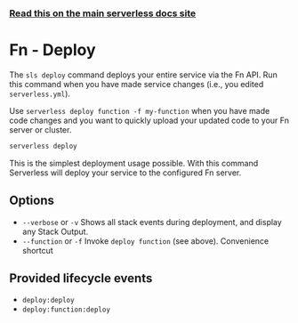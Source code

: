 <!--
title: Serverless Framework Commands - Fn - Deploy
menuText: deploy
menuOrder: 2
description: Deploy your service to the specified provider
layout: Doc
-->

<!-- DOCS-SITE-LINK:START automatically generated  -->
### [Read this on the main serverless docs site](https://www.serverless.com/framework/docs/providers/fn/cli-reference/deploy)
<!-- DOCS-SITE-LINK:END -->

# Fn - Deploy

The `sls deploy` command deploys your entire service via the Fn API. Run this command when you have made service changes (i.e., you edited `serverless.yml`).

Use `serverless deploy function -f my-function` when you have made code changes and you want to quickly upload your updated code to your Fn server or cluster.

```bash
serverless deploy
```

This is the simplest deployment usage possible. With this command Serverless will deploy your service to the configured Fn server.

## Options
- `--verbose` or `-v` Shows all stack events during deployment, and display any Stack Output.
- `--function` or `-f` Invoke `deploy function` (see above). Convenience shortcut

## Provided lifecycle events
- `deploy:deploy`
- `deploy:function:deploy`

